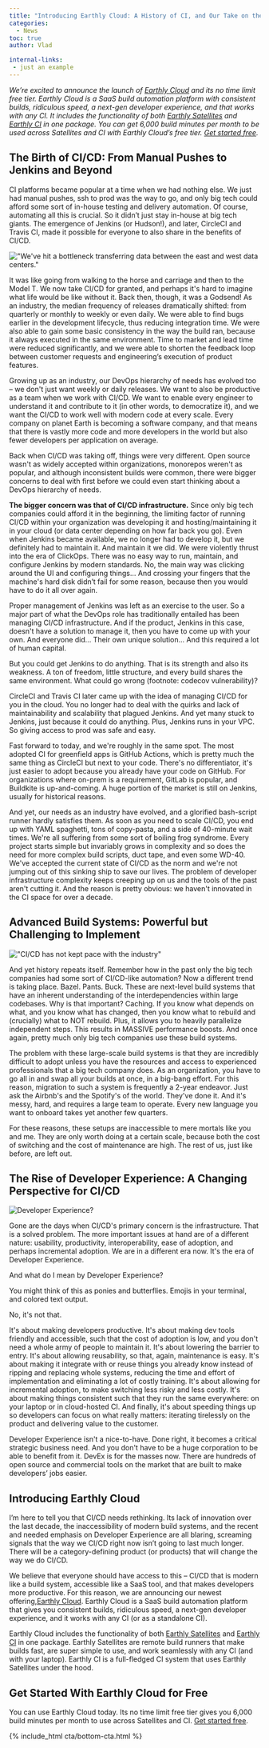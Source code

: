 ```yaml
---
title: "Introducing Earthly Cloud: A History of CI, and Our Take on the Future"
categories:
  - News
toc: true
author: Vlad

internal-links:
 - just an example
---
```


*We’re excited to announce the launch of [Earthly Cloud](​​https://earthly.dev/earthly-cloud) and its no time limit free tier. Earthly Cloud is a SaaS build automation platform with consistent builds, ridiculous speed, a next-gen developer experience, and that works with any CI. It includes the functionality of both [Earthly Satellites](https://earthly.dev/earthly-satellites) and [Earthly CI](https://earthly.dev/earthly-ci) in one package. You can get 6,000 build minutes per month to be used across Satellites and CI with Earthly Cloud’s free tier. [Get started free](https://cloud.earthly.dev/login).*

## The Birth of CI/CD:  From Manual Pushes to Jenkins and Beyond

CI platforms became popular at a time when we had nothing else. We just had manual pushes, ssh to prod was the way to go, and only big tech could afford some sort of in-house testing and delivery automation. Of course, automating all this is crucial. So it didn’t just stay in-house at big tech giants. The emergence of Jenkins (or Hudson!), and later, CircleCI and Travis CI, made it possible for everyone to also share in the benefits of CI/CD.

!["We've hit a bottleneck transferring data between the east and west data centers."]({{site.images}}{{page.slug}}/bvxhJDE.png)

It was like going from walking to the horse and carriage and then to the Model T. We now take CI/CD for granted, and perhaps it's hard to imagine what life would be like without it. Back then, though, it was a Godsend! As an industry, the median frequency of releases dramatically shifted: from quarterly or monthly to weekly or even daily. We were able to find bugs earlier in the development lifecycle, thus reducing integration time. We were also able to gain some basic consistency in the way the build ran, because it always executed in the same environment. Time to market and lead time were reduced significantly, and we were able to shorten the feedback loop between customer requests and engineering’s execution of product features.

Growing up as an industry, our DevOps hierarchy of needs has evolved too – we don't just want weekly or daily releases. We want to also be productive as a team when we work with CI/CD. We want to enable every engineer to understand it and contribute to it (in other words, to democratize it), and we want the CI/CD to work well with modern code at every scale. Every company on planet Earth is becoming a software company, and that means that there is vastly more code and more developers in the world but also fewer developers per application on average.

Back when CI/CD was taking off, things were very different. Open source wasn't as widely accepted within organizations, monorepos weren't as popular, and although inconsistent builds were common, there were bigger concerns to deal with first before we could even start thinking about a DevOps hierarchy of needs.

**The bigger concern was that of CI/CD infrastructure.** Since only big tech companies could afford it in the beginning, the limiting factor of running CI/CD within your organization was developing it and hosting/maintaining it in your cloud (or data center depending on how far back you go). Even when Jenkins became available, we no longer had to develop it, but we definitely had to maintain it. And maintain it we did. We were violently thrust into the era of ClickOps. There was no easy way to run, maintain, and configure Jenkins by modern standards. No, the main way was clicking around the UI and configuring things... And crossing your fingers that the machine's hard disk didn’t fail for some reason, because then you would have to do it all over again.

Proper management of Jenkins was left as an exercise to the user. So a major part of what the DevOps role has traditionally entailed has been managing CI/CD infrastructure. And if the product, Jenkins in this case, doesn't have a solution to manage it, then you have to come up with your own. And everyone did... Their own unique solution... And this required a lot of human capital.

But you could get Jenkins to do anything. That is its strength and also its weakness. A ton of freedom, little structure, and every build shares the same environment. What could go wrong (footnote: codecov vulnerability)?

CircleCI and Travis CI later came up with the idea of managing CI/CD for you in the cloud. You no longer had to deal with the quirks and lack of maintainability and scalability that plagued Jenkins. And yet many stuck to Jenkins, just because it could do anything. Plus, Jenkins runs in your VPC. So giving access to prod was safe and easy.

Fast forward to today, and we're roughly in the same spot. The most adopted CI for greenfield apps is GitHub Actions, which is pretty much the same thing as CircleCI but next to your code. There's no differentiator, it's just easier to adopt because you already have your code on GitHub. For organizations where on-prem is a requirement, GitLab is popular, and Buildkite is up-and-coming. A huge portion of the market is still on Jenkins, usually for historical reasons.

And yet, our needs as an industry have evolved, and a glorified bash-script runner hardly satisfies them. As soon as you need to scale CI/CD, you end up with YAML spaghetti, tons of copy-pasta, and a side of 40-minute wait times. We're all suffering from some sort of boiling frog syndrome. Every project starts simple but invariably grows in complexity and so does the need for more complex build scripts, duct tape, and even some WD-40. We've accepted the current state of CI/CD as the norm and we're not jumping out of this sinking ship to save our lives. The problem of developer infrastructure complexity keeps creeping up on us and the tools of the past aren't cutting it. And the reason is pretty obvious:  we haven't innovated in the CI space for over a decade.

## Advanced Build Systems: Powerful but Challenging to Implement

!["CI/CD has not kept pace with the industry"]({{site.images}}{{page.slug}}/yeI1wm4.jpg)

And yet history repeats itself. Remember how in the past only the big tech companies had some sort of CI/CD-like automation? Now a different trend is taking place. Bazel. Pants. Buck. These are next-level build systems that have an inherent understanding of the interdependencies within large codebases. Why is that important? Caching. If you know what depends on what, and you know what has changed, then you know what to rebuild and (crucially) what to NOT rebuild. Plus, it allows you to heavily parallelize independent steps. This results in MASSIVE performance boosts. And once again, pretty much only big tech companies use these build systems.

The problem with these large-scale build systems is that they are incredibly difficult to adopt unless you have the resources and access to experienced professionals that a big tech company does. As an organization, you have to go all in and swap all your builds at once, in a big-bang effort. For this reason, migration to such a system is frequently a 2-year endeavor. Just ask the Airbnb's and the Spotify's of the world. They've done it. And it's messy, hard, and requires a large team to operate. Every new language you want to onboard takes yet another few quarters.

For these reasons, these setups are inaccessible to mere mortals like you and me. They are only worth doing at a certain scale, because both the cost of switching and the cost of maintenance are high. The rest of us, just like before, are left out.

## The Rise of Developer Experience:  A Changing Perspective for CI/CD

![Developer Experience?]({{site.images}}{{page.slug}}/9hoyDo3.png)

Gone are the days when CI/CD's primary concern is the infrastructure. That is a solved problem. The more important issues at hand are of a different nature: usability, productivity, interoperability, ease of adoption, and perhaps incremental adoption. We are in a different era now. It's the era of Developer Experience.

And what do I mean by Developer Experience?

You might think of this as ponies and butterflies. Emojis in your terminal, and colored text output.

No, it's not that.

It's about making developers productive. It's about making dev tools friendly and accessible, such that the cost of adoption is low, and you don't need a whole army of people to maintain it. It's about lowering the barrier to entry. It's about allowing reusability, so that, again, maintenance is easy. It's about making it integrate with or reuse things you already know instead of ripping and replacing whole systems, reducing the time and effort of implementation and eliminating a lot of costly training. It's about allowing for incremental adoption, to make switching less risky and less costly. It's about making things consistent such that they run the same everywhere: on your laptop or in cloud-hosted CI. And finally, it's about speeding things up so developers can focus on what really matters: iterating tirelessly on the product and delivering value to the customer.

Developer Experience isn't a nice-to-have. Done right, it becomes a critical strategic business need. And you don't have to be a huge corporation to be able to benefit from it. DevEx is for the masses now. There are hundreds of open source and commercial tools on the market that are built to make developers’ jobs easier.

## Introducing Earthly Cloud

I’m here to tell you that CI/CD needs rethinking. Its lack of innovation over the last decade, the inaccessibility of modern build systems, and the recent and needed emphasis on Developer Experience are all blaring, screaming signals that the way we CI/CD right now isn’t going to last much longer. There will be a category-defining product (or products) that will change the way we do CI/CD.

We believe that everyone should have access to this – CI/CD that is modern like a build system, accessible like a SaaS tool, and that makes developers more productive. For this reason, we are announcing our newest offering,[Earthly Cloud](​​https://earthly.dev/earthly-cloud). Earthly Cloud is a SaaS build automation platform that gives you consistent builds, ridiculous speed, a next-gen developer experience, and it works with any CI (or as a standalone CI).

Earthly Cloud includes the functionality of both [Earthly Satellites](https://earthly.dev/earthly-satellites) and [Earthly CI](https://earthly.dev/earthly-ci) in one package. Earthly Satellites are remote build runners that make builds fast, are super simple to use, and work seamlessly with any CI (and with your laptop). Earthly CI is a full-fledged CI system that uses Earthly Satellites under the hood.

## Get Started With Earthly Cloud for Free

You can use Earthly Cloud today. Its no time limit free tier gives you 6,000 build minutes per month to use across Satellites and CI. [Get started free](https://cloud.earthly.dev/login).

{% include_html cta/bottom-cta.html %}
